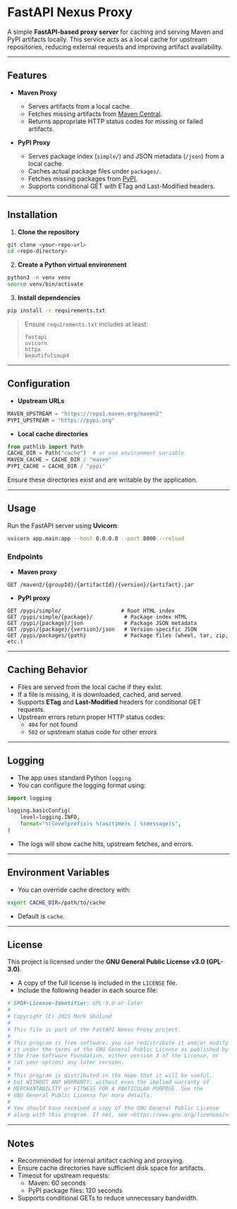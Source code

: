 # FastAPI Nexus Proxy

A simple **FastAPI-based proxy server** for caching and serving Maven and PyPI artifacts locally. This service acts as a local cache for upstream repositories, reducing external requests and improving artifact availability.

---

## Features

- **Maven Proxy**
  - Serves artifacts from a local cache.
  - Fetches missing artifacts from [Maven Central](https://repo1.maven.org/maven2).
  - Returns appropriate HTTP status codes for missing or failed artifacts.

- **PyPI Proxy**
  - Serves package index (`simple/`) and JSON metadata (`/json`) from a local cache.
  - Caches actual package files under `packages/`.
  - Fetches missing packages from [PyPI](https://pypi.org).
  - Supports conditional GET with ETag and Last-Modified headers.

---

## Installation

1. **Clone the repository**

```bash
git clone <your-repo-url>
cd <repo-directory>
```

2. **Create a Python virtual environment**

```bash
python3 -m venv venv
source venv/bin/activate
```

3. **Install dependencies**

```bash
pip install -r requirements.txt
```

> Ensure `requirements.txt` includes at least:
>
> ```text
> fastapi
> uvicorn
> httpx
> beautifulsoup4
> ```

---

## Configuration

- **Upstream URLs**

```python
MAVEN_UPSTREAM = "https://repo1.maven.org/maven2"
PYPI_UPSTREAM = "https://pypi.org"
```

- **Local cache directories**

```python
from pathlib import Path
CACHE_DIR = Path("cache")  # or use environment variable
MAVEN_CACHE = CACHE_DIR / "maven"
PYPI_CACHE = CACHE_DIR / "pypi"
```

Ensure these directories exist and are writable by the application.

---

## Usage

Run the FastAPI server using **Uvicorn**:

```bash
uvicorn app.main:app --host 0.0.0.0 --port 8000 --reload
```

### Endpoints

- **Maven proxy**

```
GET /maven2/{groupId}/{artifactId}/{version}/{artifact}.jar
```

- **PyPI proxy**

```
GET /pypi/simple/                   # Root HTML index
GET /pypi/simple/{package}/          # Package index HTML
GET /pypi/{package}/json             # Package JSON metadata
GET /pypi/{package}/{version}/json   # Version-specific JSON
GET /pypi/packages/{path}            # Package files (wheel, tar, zip, etc.)
```

---

## Caching Behavior

- Files are served from the local cache if they exist.
- If a file is missing, it is downloaded, cached, and served.
- Supports **ETag** and **Last-Modified** headers for conditional GET requests.
- Upstream errors return proper HTTP status codes:
  - `404` for not found
  - `502` or upstream status code for other errors

---

## Logging

- The app uses standard Python `logging`.
- You can configure the logging format using:

```python
import logging

logging.basicConfig(
    level=logging.INFO,
    format="%(levelprefix)s %(asctime)s | %(message)s",
)
```

- The logs will show cache hits, upstream fetches, and errors.

---

## Environment Variables

- You can override cache directory with:

```bash
export CACHE_DIR=/path/to/cache
```

- Default is `cache`.

---

## License

This project is licensed under the **GNU General Public License v3.0 (GPL-3.0)**.

- A copy of the full license is included in the `LICENSE` file.
- Include the following header in each source file:

```python
# SPDX-License-Identifier: GPL-3.0-or-later
#
# Copyright (C) 2025 Mark Sholund
#
# This file is part of the FastAPI Nexus Proxy project.
#
# This program is free software: you can redistribute it and/or modify
# it under the terms of the GNU General Public License as published by
# the Free Software Foundation, either version 3 of the License, or
# (at your option) any later version.
#
# This program is distributed in the hope that it will be useful,
# but WITHOUT ANY WARRANTY; without even the implied warranty of
# MERCHANTABILITY or FITNESS FOR A PARTICULAR PURPOSE. See the
# GNU General Public License for more details.
#
# You should have received a copy of the GNU General Public License
# along with this program. If not, see <https://www.gnu.org/licenses/>
```

---

## Notes

- Recommended for internal artifact caching and proxying.
- Ensure cache directories have sufficient disk space for artifacts.
- Timeout for upstream requests:
  - Maven: 60 seconds
  - PyPI package files: 120 seconds
- Supports conditional GETs to reduce unnecessary bandwidth.
